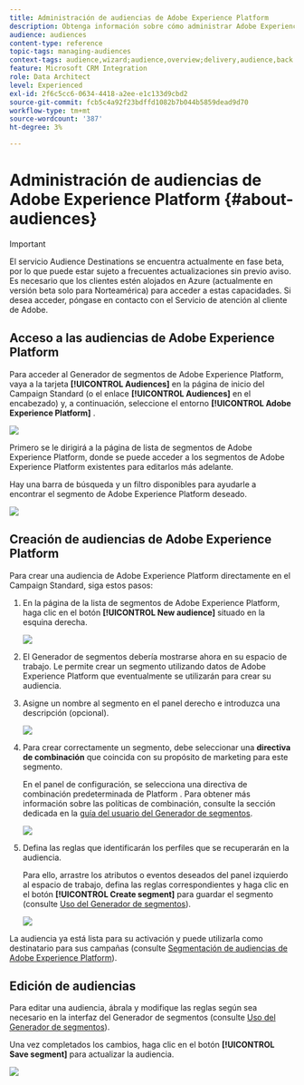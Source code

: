```yaml
---
title: Administración de audiencias de Adobe Experience Platform
description: Obtenga información sobre cómo administrar Adobe Experience Platform en Campaign Standard.
audience: audiences
content-type: reference
topic-tags: managing-audiences
context-tags: audience,wizard;audience,overview;delivery,audience,back
feature: Microsoft CRM Integration
role: Data Architect
level: Experienced
exl-id: 2f6c5cc6-0634-4418-a2ee-e1c133d9cbd2
source-git-commit: fcb5c4a92f23bdffd1082b7b044b5859dead9d70
workflow-type: tm+mt
source-wordcount: '387'
ht-degree: 3%

---
```


# Administración de audiencias de Adobe Experience Platform {#about-audiences}

>[!IMPORTANT]
>
>El servicio Audience Destinations se encuentra actualmente en fase beta, por lo que puede estar sujeto a frecuentes actualizaciones sin previo aviso. Es necesario que los clientes estén alojados en Azure (actualmente en versión beta solo para Norteamérica) para acceder a estas capacidades. Si desea acceder, póngase en contacto con el Servicio de atención al cliente de Adobe.

## Acceso a las audiencias de Adobe Experience Platform

Para acceder al Generador de segmentos de Adobe Experience Platform, vaya a la tarjeta **[!UICONTROL Audiences]** en la página de inicio del Campaign Standard (o el enlace **[!UICONTROL Audiences]** en el encabezado) y, a continuación, seleccione el entorno **[!UICONTROL Adobe Experience Platform]** .

![](assets/aep_audiences_access.png)

Primero se le dirigirá a la página de lista de segmentos de Adobe Experience Platform, donde se puede acceder a los segmentos de Adobe Experience Platform existentes para editarlos más adelante.

Hay una barra de búsqueda y un filtro disponibles para ayudarle a encontrar el segmento de Adobe Experience Platform deseado.

![](assets/aep_audiences_list.png)

## Creación de audiencias de Adobe Experience Platform

Para crear una audiencia de Adobe Experience Platform directamente en el Campaign Standard, siga estos pasos:

1. En la página de la lista de segmentos de Adobe Experience Platform, haga clic en el botón **[!UICONTROL New audience]** situado en la esquina derecha.

   ![](assets/aep_audiences_creation_create.png)

1. El Generador de segmentos debería mostrarse ahora en su espacio de trabajo. Le permite crear un segmento utilizando datos de Adobe Experience Platform que eventualmente se utilizarán para crear su audiencia.

1. Asigne un nombre al segmento en el panel derecho e introduzca una descripción (opcional).

   ![](assets/aep_audiences_creation_edit_name.png)

1. Para crear correctamente un segmento, debe seleccionar una **directiva de combinación** que coincida con su propósito de marketing para este segmento.

   En el panel de configuración, se selecciona una directiva de combinación predeterminada de Platform . Para obtener más información sobre las políticas de combinación, consulte la sección dedicada en la [guía del usuario del Generador de segmentos](https://experienceleague.adobe.com/docs/experience-platform/segmentation/ui/overview.html).

   ![](assets/aep_audiences_mergepolicy.png)

1. Defina las reglas que identificarán los perfiles que se recuperarán en la audiencia.

   Para ello, arrastre los atributos o eventos deseados del panel izquierdo al espacio de trabajo, defina las reglas correspondientes y haga clic en el botón **[!UICONTROL Create segment]** para guardar el segmento (consulte [Uso del Generador de segmentos](../../integrating/using/aep-using-segment-builder.md)).

   ![](assets/aep_audiences_creation_query.png)

La audiencia ya está lista para su activación y puede utilizarla como destinatario para sus campañas (consulte [Segmentación de audiencias de Adobe Experience Platform](../../integrating/using/aep-targeting-audiences.md)).

## Edición de audiencias

Para editar una audiencia, ábrala y modifique las reglas según sea necesario en la interfaz del Generador de segmentos (consulte [Uso del Generador de segmentos](../../integrating/using/aep-using-segment-builder.md)).

Una vez completados los cambios, haga clic en el botón **[!UICONTROL Save segment]** para actualizar la audiencia.

![](assets/aep_audiences_editing.png)
